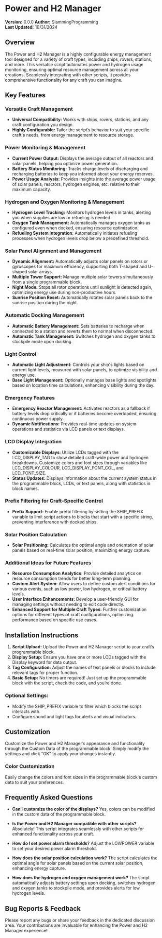 # Power and H2 Manager
**Version:** 0.0.0
**Author:** SlammingProgramming  
**Last Updated:** 10/31/2024  

## Overview
The Power and H2 Manager is a highly configurable energy management tool designed for a variety of craft types, including ships, rovers, stations, and more. This versatile script automates power and hydrogen usage monitoring, ensuring optimal resource management across all your creations. Seamlessly integrating with other scripts, it provides comprehensive functionality for any craft you can imagine.

## Key Features

### Versatile Craft Management
- **Universal Compatibility:** Works with ships, rovers, stations, and any craft configuration you design.
- **Highly Configurable:** Tailor the script’s behavior to suit your specific craft's needs, from energy management to resource storage.

### Power Monitoring & Management
- **Current Power Output:** Displays the average output of all reactors and solar panels, helping you optimize power generation.
- **Battery Status Monitoring:** Tracks charge levels of discharging and recharging batteries to keep you informed about your energy reserves.
- **Power Usage Analysis:** Provides insights into the average power usage of solar panels, reactors, hydrogen engines, etc. relative to their maximum capacity.

### Hydrogen and Oxygen Monitoring & Management
- **Hydrogen Level Tracking:** Monitors hydrogen levels in tanks, alerting you when supplies are low or refueling is needed.
- **Oxygen Tank Management:** Automatically manages oxygen tanks as configured even when docked, ensuring resource optimization.
- **Refueling System Integration:** Automatically initiates refueling processes when hydrogen levels drop below a predefined threshold.

### Solar Panel Alignment and Management
- **Dynamic Alignment:** Automatically adjusts solar panels on rotors or gyroscopes for maximum efficiency, supporting both T-shaped and U-shaped solar arrays.
- **Multiple Tower Support:** Manage multiple solar towers simultaneously from a single programmable block.
- **Night Mode:** Stops all rotor operations until sunlight is detected again, optimizing energy use during non-productive hours.
- **Sunrise Position Reset:** Automatically rotates solar panels back to the sunrise position during the night.

### Automatic Docking Management
- **Automatic Battery Management:** Sets batteries to recharge when connected to a station and reverts them to normal when disconnected.
- **Automatic Tank Management:** Switches hydrogen and oxygen tanks to stockpile mode upon docking.

### Light Control
- **Automatic Light Adjustment:** Controls your ship's lights based on current light levels, measured with solar panels, to optimize visibility and energy use.
- **Base Light Management:** Optionally manages base lights and spotlights based on location time calculations, enhancing visibility during the day.

### Emergency Features
- **Emergency Reactor Management:** Activates reactors as a fallback if battery levels drop critically or if batteries become overloaded, ensuring continuous power supply.
- **Dynamic Notifications:** Provides real-time updates on system operations and statistics via LCD panels or text displays.

### LCD Display Integration
- **Customizable Displays:** Utilize LCDs tagged with the LCD_DISPLAY_TAG to show detailed craft-wide power and hydrogen breakdowns. Customize colors and font sizes through variables like LCD_DISPLAY_COLOUR, LCD_DISPLAY_FONT_COL, and LCD_FONT_SIZE.
- **Status Updates:** Displays information about the current system status in the programmable block, LCDs, or text panels, along with statistics in block names.

### Prefix Filtering for Craft-Specific Control
- **Prefix Support:** Enable prefix filtering by setting the SHIP_PREFIX variable to limit script actions to blocks that start with a specific string, preventing interference with docked ships.

### Solar Position Calculation
- **Solar Positioning:** Calculates the optimal angle and orientation of solar panels based on real-time solar position, maximizing energy capture.

### Additional Ideas for Future Features
- **Resource Consumption Analytics:** Provide detailed analytics on resource consumption trends for better long-term planning.
- **Custom Alert System:** Allow users to define custom alert conditions for various events, such as low power, low hydrogen, or critical battery levels.
- **User Interface Enhancements:** Develop a user-friendly GUI for managing settings without needing to edit code directly.
- **Enhanced Support for Multiple Craft Types:** Further customization options for different types of craft configurations, optimizing performance based on specific use cases.

## Installation Instructions
1. **Script Upload:** Upload the Power and H2 Manager script to your craft’s programmable block.
2. **Display Setup:** Ensure you have one or more LCDs tagged with the Display keyword for data output.
3. **Tag Configuration:** Adjust the names of text panels or blocks to include relevant tags for proper function.
4. **Basic Setup:** No timers are required! Just set up the programmable block with the script, check the code, and you’re done.

### Optional Settings:
- Modify the SHIP_PREFIX variable to filter which blocks the script interacts with.
- Configure sound and light tags for alerts and visual indicators.

## Customization
Customize the Power and H2 Manager’s appearance and functionality through the Custom Data of the programmable block. Simply modify the settings and click "OK" to apply your changes instantly.

### Color Customization
Easily change the colors and font sizes in the programmable block's custom data to suit your preferences.

## Frequently Asked Questions
- **Can I customize the color of the displays?**
  Yes, colors can be modified in the custom data of the programmable block.

- **Is the Power and H2 Manager compatible with other scripts?**
  Absolutely! This script integrates seamlessly with other scripts for enhanced functionality across your craft.

- **How do I set power alarm thresholds?**
  Adjust the LOWPOWER variable to set your desired power alarm threshold.

- **How does the solar position calculation work?**
  The script calculates the optimal angle for solar panels based on the current solar position, enhancing energy capture.

- **How does the hydrogen and oxygen management work?**
  The script automatically adjusts battery settings upon docking, switches hydrogen and oxygen tanks to stockpile mode, and provides alerts for low hydrogen levels.

## Bug Reports & Feedback
Please report any bugs or share your feedback in the dedicated discussion area. Your contributions are invaluable for enhancing the Power and H2 Manager experience!